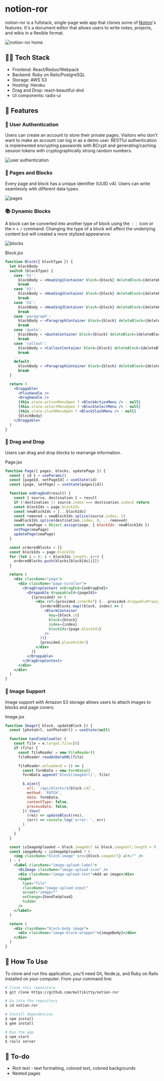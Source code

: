 # notion-ror

notion-ror is a fullstack, single-page web app that clones some of [Notion](https://www.notion.so/product)'s features. It's a document editor that allows users to write notes, projects, and wikis in a flexible format.

![notion-ror home](https://raw.githubusercontent.com/brandonfang/lilnotion/main/app/assets/images/readme-1.png)

## 🧑‍💻 Tech Stack

- Frontend: React/Redux/Webpack
- Backend: Ruby on Rails/PostgreSQL
- Storage: AWS S3
- Hosting: Heroku
- Drag and Drop: react-beautiful-dnd
- UI components: radix-ui

## 🎨 Features

### 🔐 User Authentication

Users can create an account to store their private pages. Visitors who don't want to make an account can log in as a demo user. RESTful authentication is implemented encrypting passwords with BCrypt and generating/caching session tokens with cryptographically strong random numbers.

![user authentication](https://raw.githubusercontent.com/brandonfang/lilnotion/main/app/assets/images/readme-2.png)

### 📝 Pages and Blocks

Every page and block has a unique identifier (UUID v4). Users can write seamlessly with different data types.

![pages](https://raw.githubusercontent.com/brandonfang/lilnotion/main/app/assets/images/readme-3.png)

### 📚 Dynamic Blocks

A block can be converted into another type of block using the `⋮⋮` icon or the `⌘` + `/` command. Changing the type of a block will affect the underlying content but will created a more stylized appearance.

![blocks](https://raw.githubusercontent.com/brandonfang/lilnotion/main/app/assets/images/readme-4.png)

Block.jsx

```jsx
function Block({ blockType }) {
  let blockBody
  switch (blockType) {
    case 'h1':
      blockBody = <Heading1Container block={block} deleteBlock={deleteBlock} />
      break
    case 'h2':
      blockBody = <Heading2Container block={block} deleteBlock={deleteBlock} />
      break
    case 'h3':
      blockBody = <Heading3Container block={block} deleteBlock={deleteBlock} />
      break
    case 'paragraph':
      blockBody = <ParagraphContainer block={block} deleteBlock={deleteBlock} />
      break
    case 'quote':
      blockBody = <QuoteContainer block={block} deleteBlock={deleteBlock} />
      break
    case 'callout':
      blockBody = <CalloutContainer block={block} deleteBlock={deleteBlock} />
      break
    ...
    default:
      blockBody = <ParagraphContainer block={block} deleteBlock={deleteBlock} />
      break
  }

  return (
    <Draggable>
      <PlusHandle />
      <DragHandle />
      {this.state.actionMenuOpen ? <BlockActionMenu /> : null}
      {this.state.selectMenuOpen ? <BlockSelectMenu /> : null}
      {this.state.slashMenuOpen ? <BlockSlashMenu /> : null}
      {blockBody}
    </Draggable>
  )
}
```

### 🤏 Drag and Drop

Users can drag and drop blocks to rearrange information.

<!-- record gif of drag and drop -->
<!-- ![drag and drop]() -->

Page.jsx

```jsx
function Page({ pages, blocks, updatePage }) {
  const { id } = useParams()
  const [pageId, setPageId] = useState(id)
  const [page, setPage] = useState(pages[id])

  function onDragEnd(result) {
    const { source, destination } = result
    if (!destination || source.index === destination.index) return
    const blockIds = page.blockIds
    const newBlockIds = [...blockIds]
    const removed = newBlockIds.splice(source.index, 1)
    newBlockIds.splice(destination.index, 0, ...removed)
    const newPage = Object.assign(page, { blockIds: newBlockIds })
    setPage(newPage)
    updatePage(newPage)
  }

  const orderedBlocks = []
  const blockIds = page.blockIds
  for (let i = 0; i < blockIds.length; i++) {
    orderedBlocks.push(blocks[blockIds[i]])
  }

  return (
    <div className="page">
      <div className="page-scroller">
        <DragDropContext onDragEnd={onDragEnd}>
          <Droppable droppableId={pageId}>
            {(provided) => (
              <div ref={provided.innerRef} {...provided.droppableProps} className="droppable-area">
                {orderedBlocks.map((block, index) => (
                  <BlockContainer
                    key={block.id}
                    block={block}
                    index={index}
                    blockIds={page.blockIds}
                  />
                ))}
                {provided.placeholder}
              </div>
            )}
          </Droppable>
        </DragDropContext>
      </div>
    </div>
  )
}
```

### 📸 Image Support

Image support with Amazon S3 storage allows users to attach images to blocks and page covers.

<!-- record gif of uploading image -->
<!-- ![image support]() -->

Image.jsx

```jsx
function Image({ block, updateBlock }) {
  const [photoUrl, setPhotoUrl] = useState(null)

  function handleUpload(e) {
    const file = e.target.files[0]
    if (file) {
      const fileReader = new FileReader()
      fileReader.readAsDataURL(file)

      fileReader.onloadend = () => {
        const formData = new FormData()
        formData.append('block[imageUrl]', file)

        $.ajax({
          url: `/api/blocks/${block.id}`,
          method: 'PATCH',
          data: formData,
          contentType: false,
          processData: false,
        }).then(
          (res) => updateBlock(res),
          (err) => console.log('error: ', err)
        )
      }
    }
  }

  const isImageUploaded = block.imageUrl && block.imageUrl.length > 0
  const imageBody = isImageUploaded ? (
    <img className="block-image" src={block.imageUrl} alt="" />
  ) : (
    <label className="image-upload-label">
      <BiImage className="image-upload-icon" />
      <div className="image-upload-text">Add an image</div>
      <input
        type="file"
        className="image-upload-input"
        accept="image/*"
        onChange={handleUpload}
        hidden
      />
    </label>
  )

  return (
    <div className="block-body image">
      <div className="image-block-wrapper">{imageBody}</div>
    </div>
  )
}
```

## 👋 How To Use

To clone and run this application, you'll need Git, Node.js, and Ruby on Rails installed on your computer. From your command line:

```bash
# Clone this repository
$ git clone https://github.com/multikitty/notion-ror

# Go into the repository
$ cd notion-ror

# Install dependencies
$ npm install
$ gem install

# Run the app
$ npm start
$ rails server
```

## 📅 To-do

- Rich text - text formatting, colored text, colored backgrounds
- Nested pages
